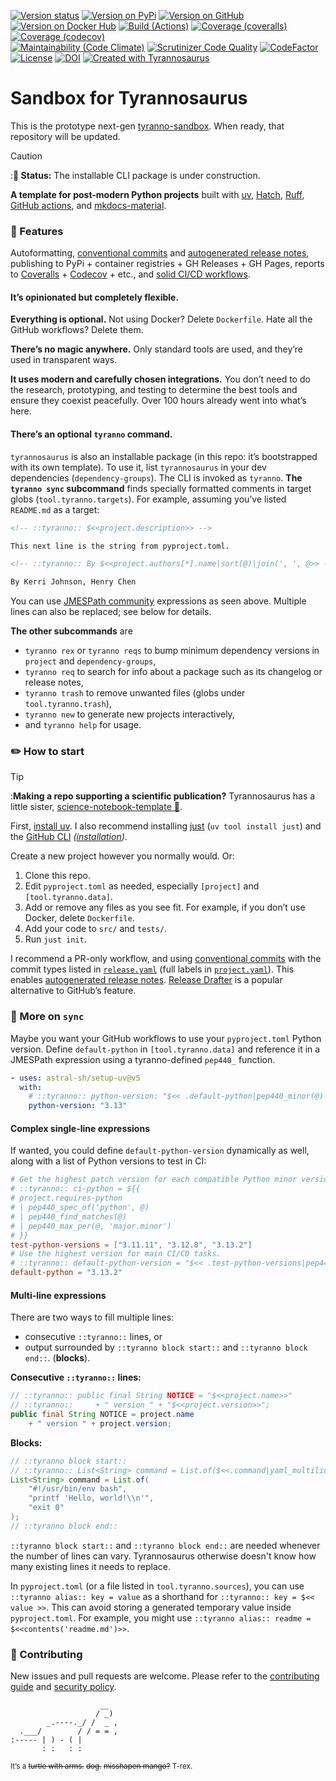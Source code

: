 <!--
Render a jagged grid of badges.
Use line breaks to separate rows, not paragraphs; the latter looks ugly.
In GitHub-flavored Markdown, do this by ending the line with `\` .
-->
<!-- ::tyranno:: [![Version status](https://img.shields.io/pypi/status/$<<project.name>>?label=Status)](https://pypi.org/project/$<<project.name>>)-->
<!-- ::tyranno:: [![Version on PyPi](https://badgen.net/pypi/v/$<<project.name>>?label=PyPi)-->
<!-- ::tyranno:: [![Version on GitHub](https://badgen.net/github/release/$<<.frag>>/stable?label=GitHub)]($<<.frag>>/releases)-->
<!-- ::tyranno:: [![Version on Docker Hub](https://img.shields.io/docker/v/$<<.frag>>?color=green&label=Docker%20Hub)](https://hub.docker.com/repository/docker/$<<.frag>>)\-->
<!-- ::tyranno:: [![Build (Actions)](https://img.shields.io/github/workflow/status/$<<.frag>>/test?label=Tests)]($<<.frag>>/actions)-->
<!-- ::tyranno:: [![Coverage (coveralls)](https://badgen.net/coveralls/c/github/$<<project.name>>/$<<project.name>>?label=Coveralls)](https://coveralls.io/github/$<<.frag>>?branch=main)-->
<!-- ::tyranno:: [![Coverage (codecov)](https://badgen.net/codecov/c/github/$<<.frag>>?label=CodeCov)](https://codecov.io/gh/$<<.frag>>)\-->
<!-- ::tyranno:: [![Maintainability (Code Climate)](https://badgen.net/codeclimate/maintainability/$<<.frag>>)](https://codeclimate.com/github/$<<.frag>>/maintainability)-->
<!-- ::tyranno:: [![Scrutinizer Code Quality](https://scrutinizer-ci.com/g/$<<.frag>>/badges/quality-score.png?b=main)](https://scrutinizer-ci.com/g/$<<.frag>>/?branch=main)-->
<!-- ::tyranno:: [![CodeFactor](https://www.codefactor.io/repository/github/$<<.frag>>/badge)](https://www.codefactor.io/repository/github/$<<.frag>>)\-->
<!-- ::tyranno:: [![License](https://badgen.net/pypi/license/$<<project.name>>?label=License)]($<<project.license.url>>)-->
<!-- ::tyranno:: [![DOI](https://zenodo.org/badge/DOI/$<<.doi>>.svg)](https://doi.org/$<<.doi>>)-->
<!-- ::tyranno:: [![Created with Tyrannosaurus](https://img.shields.io/badge/Created_with-tyranno-sandbox-0000ff.svg)](https://github.com/$<<.frag>>)-->

[![Version status](https://img.shields.io/pypi/status/tyranno-sandbox?label=Status)](https://pypi.org/project/tyranno-sandbox)
[![Version on PyPi](https://badgen.net/pypi/v/tyranno-sandbox?label=PyPi)](https://pypi.org/project/tyranno-sandbox)
[![Version on GitHub](https://badgen.net/github/release/dmyersturnbull/tyranno-sandbox/stable?label=GitHub)](https://github.com/dmyersturnbull/tyranno-sandbox/releases)
[![Version on Docker Hub](https://img.shields.io/docker/v/dmyersturnbull/tyranno-sandbox?color=green&label=Docker%20Hub)](https://hub.docker.com/repository/docker/dmyersturnbull/tyranno-sandbox)
[![Build (Actions)](https://img.shields.io/github/actions/workflow/status/dmyersturnbull/tyranno-sandbox/push-main.yml?label=Tests)](https://github.com/dmyersturnbull/tyranno-sandbox/actions)
[![Coverage (coveralls)](https://badgen.net/coveralls/c/github/dmyersturnbull/tyranno-sandbox?label=Coveralls)](https://coveralls.io/github/dmyersturnbull/tyranno-sandbox?branch=main)
[![Coverage (codecov)](https://badgen.net/codecov/c/github/dmyersturnbull/tyranno-sandbox?label=CodeCov)](https://codecov.io/gh/dmyersturnbull/tyranno-sandbox)\
[![Maintainability (Code Climate)](https://badgen.net/codeclimate/maintainability/dmyersturnbull/tyranno-sandbox)](https://codeclimate.com/github/dmyersturnbull/tyranno-sandbox/maintainability)
[![Scrutinizer Code Quality](https://scrutinizer-ci.com/g/dmyersturnbull/tyranno-sandbox/badges/quality-score.png?b=main)](https://scrutinizer-ci.com/g/dmyersturnbull/tyranno-sandbox/?branch=main)
[![CodeFactor](https://www.codefactor.io/repository/github/dmyersturnbull/tyranno-sandbox/badge)](https://www.codefactor.io/repository/github/dmyersturnbull/tyranno-sandbox)\
[![License](https://badgen.net/pypi/license/tyranno-sandbox?label=License)](https://opensource.org/licenses/Apache-2.0)
[![DOI](https://zenodo.org/badge/DOI/10.5281/zenodo.4485186.svg)](https://doi.org/10.5281/zenodo.4485186)
[![Created with Tyrannosaurus](https://img.shields.io/badge/Created_with-Tyrannosaurus-0000ff.svg)](https://github.com/dmyersturnbull/tyranno-sandbox)

# Sandbox for Tyrannosaurus

This is the prototype next-gen [tyranno-sandbox](https://github.com/dmyersturnbull/tyranno-sandbox).
When ready, that repository will be updated.

> [!CAUTION]
> :**🚧 Status:** The installable CLI package is under construction.

**A template for post-modern Python projects**
built with
[uv](https://docs.astral.sh/uv/),
[Hatch](https://hatch.pypa.io/),
[Ruff](https://github.com/astral-sh/ruff),
[GitHub actions](https://docs.github.com/en/actions), and
[mkdocs-material](https://squidfunk.github.io/mkdocs-material/).

### 🎁 Features

Autoformatting,
[conventional commits](https://www.conventionalcommits.org/) and
[autogenerated release notes](https://docs.github.com/en/repositories/releasing-projects-on-github/automatically-generated-release-notes),
publishing to PyPi + container registries + GH Releases + GH Pages,
reports to [Coveralls](https://coveralls.io/) + [Codecov](https://codecov.io/) + etc.,
and [solid CI/CD workflows](https://github.com/dmyersturnbull/tyranno-sandbox/blob/main/.github/workflows).

#### It’s opinionated but completely flexible.

**Everything is optional.**
Not using Docker? Delete `Dockerfile`.
Hate all the GitHub workflows? Delete them.

**There’s no magic anywhere.**
Only standard tools are used, and they’re used in transparent ways.

**It uses modern and carefully chosen integrations.**
You don’t need to do the research, prototyping, and testing to determine
the best tools and ensure they coexist peacefully.
Over 100 hours already went into what’s here.

#### There’s an optional `tyranno` command.

`tyrannosaurus` is also an installable package (in this repo: it’s bootstrapped with its own template).
To use it, list `tyrannosaurus` in your dev dependencies (`dependency-groups`).
The CLI is invoked as `tyranno`.
**The `tyranno sync` subcommand** finds specially formatted comments in target globs (`tool.tyranno.targets`).
For example, assuming you’ve listed `README.md` as a target:

```markdown
<!-- ::tyranno:: $<<project.description>> -->

This next line is the string from pyproject.toml.

<!-- ::tyranno:: By $<<project.authors[*].name|sort(@)|join(', ', @>> -->

By Kerri Johnson, Henry Chen
```

You can use
[JMESPath community](https://jmespath.site/)
expressions as seen above.
Multiple lines can also be replaced; see below for details.

**The other subcommands** are

- `tyranno rex` or `tyranno reqs` to bump minimum dependency versions in `project` and `dependency-groups`,
- `tyranno req` to search for info about a package such as its changelog or release notes,
- `tyranno trash` to remove unwanted files (globs under `tool.tyranno.trash`),
- `tyranno new` to generate new projects interactively,
- and `tyranno help` for usage.

### ✏️ How to start

> [!TIP]
> :**Making a repo supporting a scientific publication?**
> Tyrannosaurus has a little sister,
> [science-notebook-template 🧪](https://github.com/dmyersturnbull/science-notebook-template).

First, [install uv](https://docs.astral.sh/uv/getting-started/installation/).
I also recommend installing [just](https://github.com/casey/just) (`uv tool install just`)
and the [GitHub CLI](https://cli.github.com/)
_([installation](https://github.com/cli/cli#installation))_.

Create a new project however you normally would.
Or:

1. Clone this repo.
2. Edit `pyproject.toml` as needed, especially `[project]` and `[tool.tyranno.data]`.
3. Add or remove any files as you see fit.
   For example, if you don’t use Docker, delete `Dockerfile`.
4. Add your code to `src/` and `tests/`.
5. Run `just init`.

I recommend a PR-only workflow, and using
[conventional commits](https://www.conventionalcommits.org/)
with the commit types listed in [`release.yaml`](.github/release.yaml)
(full labels in [`project.yaml`](.github/project.yaml)).
This enables
[autogenerated release notes](https://docs.github.com/en/repositories/releasing-projects-on-github/automatically-generated-release-notes).
[Release Drafter](https://github.com/release-drafter/release-drafter)
is a popular alternative to GitHub’s feature.

### 🎨 More on `sync`

Maybe you want your GitHub workflows to use your `pyproject.toml` Python version.
Define `default-python` in `[tool.tyranno.data]`
and reference it in a JMESPath expression using a tyranno-defined `pep440_` function.

```yaml
- uses: astral-sh/setup-uv@v5
  with:
    # ::tyranno:: python-version: "$<< .default-python|pep440_minor(@) >>"
    python-version: "3.13"
```

#### Complex single-line expressions

If wanted, you could define `default-python-version` dynamically as well,
along with a list of Python versions to test in CI:

```toml
# Get the highest patch version for each compatible Python minor version.
# ::tyranno:: ci-python = ${{
# project.requires-python
# | pep440_spec_of('python', @)
# | pep440_find_matches(@)
# | pep440_max_per(@, 'major.minor')
# }}
test-python-versions = ["3.11.11", "3.12.8", "3.13.2"]
# Use the highest version for main CI/CD tasks.
# ::tyranno:: default-python-version = "$<< .test-python-versions|pep440_max(@) >>"
default-python = "3.13.2"
```

#### Multi-line expressions

There are two ways to fill multiple lines:

- consecutive `::tyranno::` lines, or
- output surrounded by `::tyranno block start::` and `::tyranno block end::`. (**blocks**).

<b>Consecutive `::tyranno::` lines:</b>

```java
// ::tyranno:: public final String NOTICE = "$<<project.name>>"
// ::tyranno::     + " version " + "$<<project.version>>";
public final String NOTICE = project.name
    + " version " + project.version;
```

<b>Blocks:</b>

```java
// ::tyranno block start::
// ::tyranno:: List<String> command = List.of($<<.command|yaml_multiline(@, 4, true)>>);
List<String> command = List.of(
    "#!/usr/bin/env bash",
    "printf 'Hello, world!\\n'",
    "exit 0"
);
// ::tyranno block end::
```

`::tyranno block start::` and `::tyranno block end::` are needed whenever the number of lines can vary.
Tyrannosaurus otherwise doesn't know how many existing lines it needs to replace.

In `pyproject.toml` (or a file listed in `tool.tyranno.sources`), you can use
`::tyranno alias:: key = value` as a shorthand for `::tyranno:: key = $<< value >>`.
This can avoid storing a generated temporary value inside `pyproject.toml`.
For example, you might use `::tyranno alias:: readme = $<<contents('readme.md')>>`.

### 🍁 Contributing

New issues and pull requests are welcome.
Please refer to the [contributing guide](https://github.com/dmyersturnbull/tyranno-sandbox/blob/master/CONTRIBUTING.md)
and [security policy](https://github.com/dmyersturnbull/tyranno-sandbox/blob/main/SECURITY.md).

```text
                    __
                   / _)
        _.----._/ /  _ ,
  .___/        / / = = ,
:----- | ) - ( |
       : :   : :
```

<small>It’s a <s>turtle with arms.</s> <s>dog.</s> <s>misshapen mango?</s> T-rex.</small>
